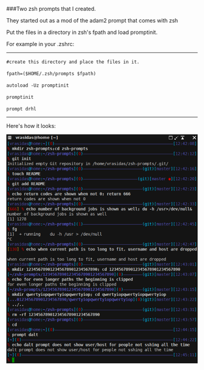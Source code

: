 ###Two zsh prompts that I created.

They started out as a mod of the adam2 prompt that comes with zsh

Put the files in a directory in zsh's fpath and load promptinit.

For example in your .zshrc:
_______________________________________________________
`#create this directory and place the files in it.`

`fpath=($HOME/.zsh/prompts $fpath)`

`autoload -Uz promptinit`

`promptinit`

`prompt drhl`
_______________________________________________________

Here's how it looks:

![Screenshot](./prompts.png)

